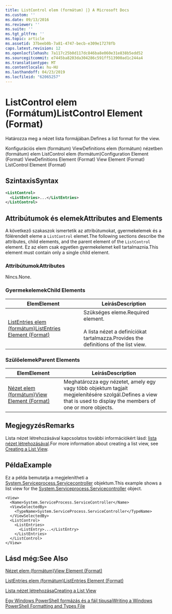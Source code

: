 ```yaml
---
title: ListControl elem (formátum) |} A Microsoft Docs
ms.custom: ''
ms.date: 09/13/2016
ms.reviewer: ''
ms.suite: ''
ms.tgt_pltfrm: ''
ms.topic: article
ms.assetid: 37beeb0b-7a81-4747-becb-e309e17278fb
caps.latest.revision: 12
ms.openlocfilehash: 7a117c25b0d117dc846ba8e060e31e838b5edd52
ms.sourcegitcommit: e7445ba8203da304286c591ff513900ad1c244a4
ms.translationtype: MT
ms.contentlocale: hu-HU
ms.lasthandoff: 04/23/2019
ms.locfileid: "62065257"
---
```

# <a name="listcontrol-element-format"></a><span data-ttu-id="00c98-102">ListControl elem (Formátum)</span><span class="sxs-lookup"><span data-stu-id="00c98-102">ListControl Element (Format)</span></span>

<span data-ttu-id="00c98-103">Határozza meg a nézet lista formájában.</span><span class="sxs-lookup"><span data-stu-id="00c98-103">Defines a list format for the view.</span></span>

<span data-ttu-id="00c98-104">Konfigurációs elem (formátum) ViewDefinitions elem (formátum) nézetben (formátum) elem ListControl elem (formátum)</span><span class="sxs-lookup"><span data-stu-id="00c98-104">Configuration Element (Format) ViewDefinitions Element (Format) View Element (Format) ListControl Element (Format)</span></span>

## <a name="syntax"></a><span data-ttu-id="00c98-105">Szintaxis</span><span class="sxs-lookup"><span data-stu-id="00c98-105">Syntax</span></span>

```xml
<ListControl>
  <ListEntries>...</ListEntries>
</ListControl>

```

## <a name="attributes-and-elements"></a><span data-ttu-id="00c98-106">Attribútumok és elemek</span><span class="sxs-lookup"><span data-stu-id="00c98-106">Attributes and Elements</span></span>

<span data-ttu-id="00c98-107">A következő szakaszok ismertetik az attribútumokat, gyermekelemek és a fölérendelt eleme a `ListControl` elemet.</span><span class="sxs-lookup"><span data-stu-id="00c98-107">The following sections describe the attributes, child elements, and the parent element of the `ListControl` element.</span></span> <span data-ttu-id="00c98-108">Ez az elem csak egyetlen gyermekelemet kell tartalmaznia.</span><span class="sxs-lookup"><span data-stu-id="00c98-108">This element must contain only a single child element.</span></span>

### <a name="attributes"></a><span data-ttu-id="00c98-109">Attribútumok</span><span class="sxs-lookup"><span data-stu-id="00c98-109">Attributes</span></span>

<span data-ttu-id="00c98-110">Nincs.</span><span class="sxs-lookup"><span data-stu-id="00c98-110">None.</span></span>

### <a name="child-elements"></a><span data-ttu-id="00c98-111">Gyermekelemek</span><span class="sxs-lookup"><span data-stu-id="00c98-111">Child Elements</span></span>

|<span data-ttu-id="00c98-112">Elem</span><span class="sxs-lookup"><span data-stu-id="00c98-112">Element</span></span>|<span data-ttu-id="00c98-113">Leírás</span><span class="sxs-lookup"><span data-stu-id="00c98-113">Description</span></span>|
|-------------|-----------------|
|[<span data-ttu-id="00c98-114">ListEntries elem (formátum)</span><span class="sxs-lookup"><span data-stu-id="00c98-114">ListEntries Element (Format)</span></span>](./listentries-element-for-listcontrol-format.md)|<span data-ttu-id="00c98-115">Szükséges eleme.</span><span class="sxs-lookup"><span data-stu-id="00c98-115">Required element.</span></span><br /><br /> <span data-ttu-id="00c98-116">A lista nézet a definíciókat tartalmazza.</span><span class="sxs-lookup"><span data-stu-id="00c98-116">Provides the definitions of the list view.</span></span>|

### <a name="parent-elements"></a><span data-ttu-id="00c98-117">Szülőelemek</span><span class="sxs-lookup"><span data-stu-id="00c98-117">Parent Elements</span></span>

|<span data-ttu-id="00c98-118">Elem</span><span class="sxs-lookup"><span data-stu-id="00c98-118">Element</span></span>|<span data-ttu-id="00c98-119">Leírás</span><span class="sxs-lookup"><span data-stu-id="00c98-119">Description</span></span>|
|-------------|-----------------|
|[<span data-ttu-id="00c98-120">Nézet elem (formátum)</span><span class="sxs-lookup"><span data-stu-id="00c98-120">View Element (Format)</span></span>](./view-element-format.md)|<span data-ttu-id="00c98-121">Meghatározza egy nézetet, amely egy vagy több objektum tagjait megjelenítésére szolgál.</span><span class="sxs-lookup"><span data-stu-id="00c98-121">Defines a view that is used to display the members of one or more objects.</span></span>|

## <a name="remarks"></a><span data-ttu-id="00c98-122">Megjegyzés</span><span class="sxs-lookup"><span data-stu-id="00c98-122">Remarks</span></span>

<span data-ttu-id="00c98-123">Lista nézet létrehozásával kapcsolatos további információkért lásd: [lista nézet létrehozásával](./creating-a-list-view.md).</span><span class="sxs-lookup"><span data-stu-id="00c98-123">For more information about creating a list view, see [Creating a List View](./creating-a-list-view.md).</span></span>

## <a name="example"></a><span data-ttu-id="00c98-124">Példa</span><span class="sxs-lookup"><span data-stu-id="00c98-124">Example</span></span>

<span data-ttu-id="00c98-125">Ez a példa bemutatja a megjelenítheti a [System.Serviceprocess.Servicecontroller](/dotnet/api/System.ServiceProcess.ServiceController) objektum.</span><span class="sxs-lookup"><span data-stu-id="00c98-125">This example shows a list view for the [System.Serviceprocess.Servicecontroller](/dotnet/api/System.ServiceProcess.ServiceController) object.</span></span>

```
<View>
  <Name>System.ServiceProcess.ServiceController</Name>
  <ViewSelectedBy>
    <TypeName>System.ServiceProcess.ServiceController</TypeName>
  </ViewSelectedBy>
  <ListControl>
    <ListEntries>
      <ListEntry>...</ListEntry>
    </ListEntries>
  </ListControl>
</View>
```

## <a name="see-also"></a><span data-ttu-id="00c98-126">Lásd még:</span><span class="sxs-lookup"><span data-stu-id="00c98-126">See Also</span></span>

[<span data-ttu-id="00c98-127">Nézet elem (formátum)</span><span class="sxs-lookup"><span data-stu-id="00c98-127">View Element (Format)</span></span>](./view-element-format.md)

[<span data-ttu-id="00c98-128">ListEntries elem (formátum)</span><span class="sxs-lookup"><span data-stu-id="00c98-128">ListEntries Element (Format)</span></span>](./listentries-element-for-listcontrol-format.md)

[<span data-ttu-id="00c98-129">Lista nézet létrehozása</span><span class="sxs-lookup"><span data-stu-id="00c98-129">Creating a List View</span></span>](./creating-a-list-view.md)

[<span data-ttu-id="00c98-130">Egy Windows PowerShell formázás és a fájl típusai</span><span class="sxs-lookup"><span data-stu-id="00c98-130">Writing a Windows PowerShell Formatting and Types File</span></span>](./writing-a-powershell-formatting-file.md)
